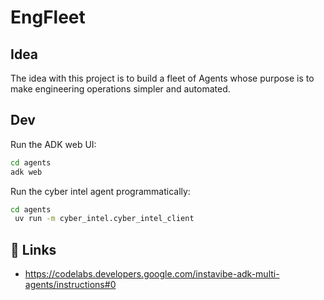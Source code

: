 # EngFleet

## Idea

The idea with this project is to build a fleet of Agents whose purpose is to make engineering operations simpler and automated.

## Dev

Run the ADK web UI:

```bash
cd agents
adk web
```

Run the cyber intel agent programmatically:

```bash
cd agents
 uv run -m cyber_intel.cyber_intel_client
```

## 🔗 Links

- https://codelabs.developers.google.com/instavibe-adk-multi-agents/instructions#0
